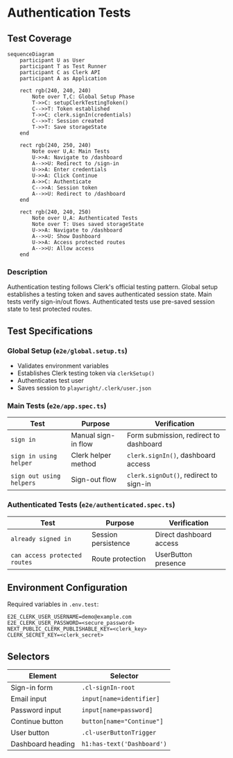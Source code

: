 # Authentication Tests

## Test Coverage

```mermaid
sequenceDiagram
    participant U as User
    participant T as Test Runner
    participant C as Clerk API
    participant A as Application
    
    rect rgb(240, 240, 240)
        Note over T,C: Global Setup Phase
        T->>C: setupClerkTestingToken()
        C-->>T: Token established
        T->>C: clerk.signIn(credentials)
        C-->>T: Session created
        T->>T: Save storageState
    end
    
    rect rgb(240, 250, 240)
        Note over U,A: Main Tests
        U->>A: Navigate to /dashboard
        A-->>U: Redirect to /sign-in
        U->>A: Enter credentials
        U->>A: Click Continue
        A->>C: Authenticate
        C-->>A: Session token
        A-->>U: Redirect to /dashboard
    end
    
    rect rgb(240, 240, 250)
        Note over U,A: Authenticated Tests
        Note over T: Uses saved storageState
        U->>A: Navigate to /dashboard
        A-->>U: Show Dashboard
        U->>A: Access protected routes
        A-->>U: Allow access
    end
```

### Description
Authentication testing follows Clerk's official testing pattern. Global setup establishes a testing token and saves authenticated session state. Main tests verify sign-in/out flows. Authenticated tests use pre-saved session state to test protected routes.

## Test Specifications

### Global Setup (`e2e/global.setup.ts`)
- Validates environment variables
- Establishes Clerk testing token via `clerkSetup()`
- Authenticates test user
- Saves session to `playwright/.clerk/user.json`

### Main Tests (`e2e/app.spec.ts`)
| Test | Purpose | Verification |
|------|---------|--------------|
| `sign in` | Manual sign-in flow | Form submission, redirect to dashboard |
| `sign in using helper` | Clerk helper method | `clerk.signIn()`, dashboard access |
| `sign out using helpers` | Sign-out flow | `clerk.signOut()`, redirect to sign-in |

### Authenticated Tests (`e2e/authenticated.spec.ts`)
| Test | Purpose | Verification |
|------|---------|--------------|
| `already signed in` | Session persistence | Direct dashboard access |
| `can access protected routes` | Route protection | UserButton presence |

## Environment Configuration

Required variables in `.env.test`:
```
E2E_CLERK_USER_USERNAME=demo@example.com
E2E_CLERK_USER_PASSWORD=<secure_password>
NEXT_PUBLIC_CLERK_PUBLISHABLE_KEY=<clerk_key>
CLERK_SECRET_KEY=<clerk_secret>
```

## Selectors

| Element | Selector |
|---------|----------|
| Sign-in form | `.cl-signIn-root` |
| Email input | `input[name=identifier]` |
| Password input | `input[name=password]` |
| Continue button | `button[name="Continue"]` |
| User button | `.cl-userButtonTrigger` |
| Dashboard heading | `h1:has-text('Dashboard')` |